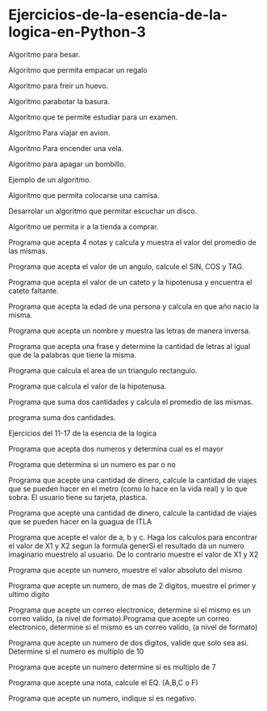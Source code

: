 # Ejercicios-de-la-esencia-de-la-logica-en-Python-3

Algoritmo para besar.

Algoritmo que permita empacar un regalo

Algoritmo para freir un huevo.

Algoritmo parabotar la basura.

Algoritmo que te permite estudiar para un examen.

Algoritmo Para viajar en avion.

Algoritmo Para encender una vela.

Algoritmo para apagar un bombillo.

Ejemplo de un algoritmo.

Algoritmo que permita colocarse una camisa.

Desarrolar un algoritmo que permitar escuchar un disco.

Algoritmo ue permita ir a la tienda a comprar.

Programa que acepta 4 notas y calcula y muestra el valor del promedio de las mismas.

Programa que acepta el valor de un angulo, calcule el SIN, COS y TAG.

Programa que acepta el valor de un cateto y la hipotenusa y encuentra el cateto faltante.

Programa que acepta la edad de una persona y calcula en que año nacio la misma.

Programa que acepta un nombre y muestra las letras de manera inversa.

Programa que acepta una frase y determine la cantidad de letras al igual que de la palabras que tiene la misma.

Programa que calcula el area de un triangulo rectangulo.

Programa que calcula el valor de la hipotenusa.

Programa que suma dos cantidades y calcula el promedio de las mismas.

programa suma dos cantidades.

Ejercicios del 11-17 de la esencia de la logica

Programa que acepta dos numeros y determina cual es el mayor

Programa que determina si un numero es par o no

Programa que acepte una cantidad de dinero, calcule la cantidad de viajes que se pueden hacer en el metro (como lo hace en la vida real) y lo que sobra. El usuario tiene su tarjeta, plastica.

Programa que acepte una cantidad de dinero, calcule la cantidad de viajes que se pueden hacer en la guagua de ITLA

Programa que acepte el valor de a, b y c. Haga los calculos para encontrar el valor de X1 y X2 segun la formula generSi el resultado da un numero imaginario muestrelo al usuario. De lo contrario muestre el valor de X1 y X2

Programa que acepte un numero, muestre el valor absoluto del mismo

Programa que acepte un numero, de mas de 2 digitos, muestre el primer y ultimo digito

Programa que acepte un correo electronico, determine si el mismo es un correo valido, (a nivel de formato).Programa que acepte un correo electronico, determine si el mismo es un correo valido, (a nivel de formato)

Programa que acepte un numero de dos digitos, valide que solo sea asi. Determine si el numero es multiplo de 10

Programa que acepte un numero determine si es multiplo de 7

Programa que acepte una nota, calcule el EQ. (A,B,C o F)

Programa que acepte un numero, indique si es negativo.
